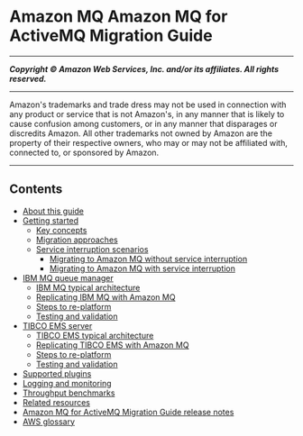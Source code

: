 # Amazon MQ Amazon MQ for ActiveMQ Migration Guide

-----
*****Copyright &copy; Amazon Web Services, Inc. and/or its affiliates. All rights reserved.*****

-----
Amazon's trademarks and trade dress may not be used in 
     connection with any product or service that is not Amazon's, 
     in any manner that is likely to cause confusion among customers, 
     or in any manner that disparages or discredits Amazon. All other 
     trademarks not owned by Amazon are the property of their respective
     owners, who may or may not be affiliated with, connected to, or 
     sponsored by Amazon.

-----
## Contents
+ [About this guide](concept-chapter-about.md)
+ [Getting started](concept-chapter-getting-started.md)
   + [Key concepts](key-concepts.md)
   + [Migration approaches](migration-approaches.md)
   + [Service interruption scenarios](interruption-scenarios.md)
      + [Migrating to Amazon MQ without service interruption](amazon-mq-migrating-no-service-interruption.md)
      + [Migrating to Amazon MQ with service interruption](amazon-mq-migrating-service-interruption.md)
+ [IBM MQ queue manager](concept-chapter-ibm-amazon.md)
   + [IBM MQ typical architecture](ibm-mq-typical-architecture.md)
   + [Replicating IBM MQ with Amazon MQ](amazon-mq-architecture.md)
   + [Steps to re-platform](ibm-re-platform.md)
   + [Testing and validation](testing-and-validation.md)
+ [TIBCO EMS server](concept-chapter-tibco-amazon.md)
   + [TIBCO EMS typical architecture](tibco-ems-typical-architecture.md)
   + [Replicating TIBCO EMS with Amazon MQ](tibco-amazon-mq-architecture.md)
   + [Steps to re-platform](tibco-re-platform.md)
   + [Testing and validation](tibco-testing-and-validation.md)
+ [Supported plugins](amazon-mq-supported-plugins.md)
+ [Logging and monitoring](logging-and-monitoring.md)
+ [Throughput benchmarks](chapter-benchmarks.md)
+ [Related resources](concept-chapter-resources.md)
+ [Amazon MQ for ActiveMQ Migration Guide release notes](amazon-mq-mig-guide-release-notes.md)
+ [AWS glossary](glossary.md)